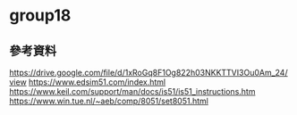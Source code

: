 # group18

## 參考資料

https://drive.google.com/file/d/1xRoGq8F1Og822h03NKKTTVI3Ou0Am_24/view
https://www.edsim51.com/index.html
https://www.keil.com/support/man/docs/is51/is51_instructions.htm
https://www.win.tue.nl/~aeb/comp/8051/set8051.html